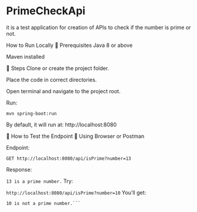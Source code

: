 # PrimeCheckApi
it is a test application for creation of APIs to check if the number is prime or not.

How to Run Locally
🔧 Prerequisites
Java 8 or above

Maven installed

🚀 Steps
Clone or create the project folder.

Place the code in correct directories.

Open terminal and navigate to the project root.

Run:

```
mvn spring-boot:run
```
By default, it will run at: http://localhost:8080

🧪 How to Test the Endpoint
📱 Using Browser or Postman

Endpoint:


```GET http://localhost:8080/api/isPrime?number=13```


Response:

```13 is a prime number.```
Try:


```http://localhost:8080/api/isPrime?number=10```
You’ll get:

```
10 is not a prime number.```

